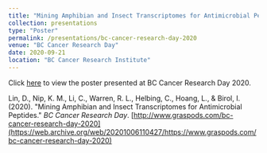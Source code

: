 ```yaml
---
title: "Mining Amphibian and Insect Transcriptomes for Antimicrobial Peptides"
collection: presentations
type: "Poster"
permalink: /presentations/bc-cancer-research-day-2020
venue: "BC Cancer Research Day"
date: 2020-09-21
location: "BC Cancer Research Institute"
---
```


Click [here](https://github.com/dy-lin/msc-thesis/blob/master/Lin_Diana_BCCancerResearchDay.pdf) to view the poster presented at BC Cancer Research Day 2020.

Lin, D., Nip, K. M., Li, C., Warren, R. L., Helbing, C., Hoang, L., & Birol, I. (2020). "Mining Amphibian and Insect Transcriptomes for Antimicrobial Peptides." _BC Cancer Research Day_. [http://www.graspods.com/bc-cancer-research-day-2020](https://web.archive.org/web/20201006110427/https://www.graspods.com/bc-cancer-research-day-2020)

